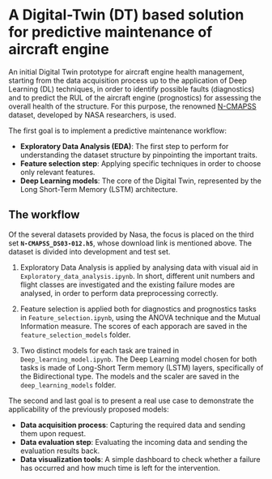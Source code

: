 # A Digital-Twin (DT) based solution for predictive maintenance of aircraft engine
An initial Digital Twin prototype for aircraft engine health management, starting from the data acquisition process up to the application of Deep Learning (DL) techniques, in order to identify possible faults (diagnostics) and to predict the RUL of the aircraft engine (prognostics) for assessing the overall health of the structure. For this purpose, the renowned [N-CMAPSS](https://www.nasa.gov/intelligent-systems-division/discovery-and-systems-health/pcoe/pcoe-data-set-repository/#:~:text=Turbofan%20Engine%20Degradation%20Simulation%2D2) dataset, developed by NASA researchers, is used.

The first goal is to implement a predictive maintenance workflow:

+ **Exploratory Data Analysis (EDA)**: The first step to perform for understanding the dataset structure by pinpointing the important traits.
+ **Feature selection step**: Applying specific techniques in order to choose only relevant features.
+ **Deep Learning models**: The core of the Digital Twin, represented by the Long Short-Term Memory (LSTM) architecture.

## The workflow 

Of the several datasets provided by Nasa, the focus is placed on the third set **`N-CMAPSS_DS03-012.h5`**, whose download link is mentioned above. The dataset is divided into development and test set.

1. Exploratory Data Analysis is applied by analysing data with visual aid in `Exploratory_data_analysis.ipynb`. In short, different unit numbers and flight classes are investigated and the existing failure modes are analysed, in order to perform data preprocessing correctly.
   
2. Feature selection is applied both for diagnostics and prognostics tasks in `Feature_selection.ipynb`, using the ANOVA technique and the Mutual Information measure. The scores of each apporach are saved in the `feature_selection_models` folder.

3. Two distinct models for each task are trained in `Deep_learning_model.ipynb`. The Deep Learning model chosen for both tasks is made of Long-Short Term memory (LSTM) layers, specifically of the Bidirectional type. The models and the scaler are saved in the `deep_learning_models` folder.

The second and last goal is to present a real use case to demonstrate the applicability of the previously proposed models:

+ **Data acquisition process**: Capturing the required data and sending them upon request.
+ **Data evaluation step**: Evaluating the incoming data and sending the evaluation results back.
+ **Data visualization tools**: A simple dashboard to check whether a failure has occurred and how much time is left for the intervention.

